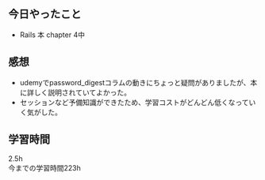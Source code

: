 ## 今日やったこと
- Rails 本 chapter 4中 

## 感想
- udemyでpassword_digestコラムの動きにちょっと疑問がありましたが、本に詳しく説明されていてよかった。
- セッションなど予備知識ができたため、学習コストがどんどん低くなっていく気がした。


## 学習時間
2.5h  
今までの学習時間223h 

